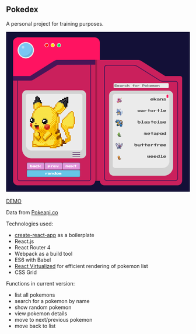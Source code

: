 ## Pokedex
A personal project for training purposes.

![pokedex](pokedex.png)

[DEMO](pika.surge.sh)

Data from [Pokeapi.co](https://pokeapi.co/)

Technologies used:

* [create-react-app](https://github.com/facebookincubator/create-react-app) as a boilerplate
* React.js
* React Router 4 
* Webpack as a build tool
* ES6 with Babel
* [React Virtualized](https://github.com/bvaughn/react-virtualized) for efficient rendering of pokemon list
* CSS Grid

Functions in current version:

* list all pokemons
* search for a pokemon by name
* show random pokemon
* view pokemon details
* move to next/previous pokemon
* move back to list 


